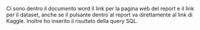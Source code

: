 Ci sono dentro il documento word il link per la pagina web del report e il link per il dataset, anche se il pulsante dentro al report va direttamente al link di Kaggle.
Inoltre ho inserito il risultato della query SQL.
